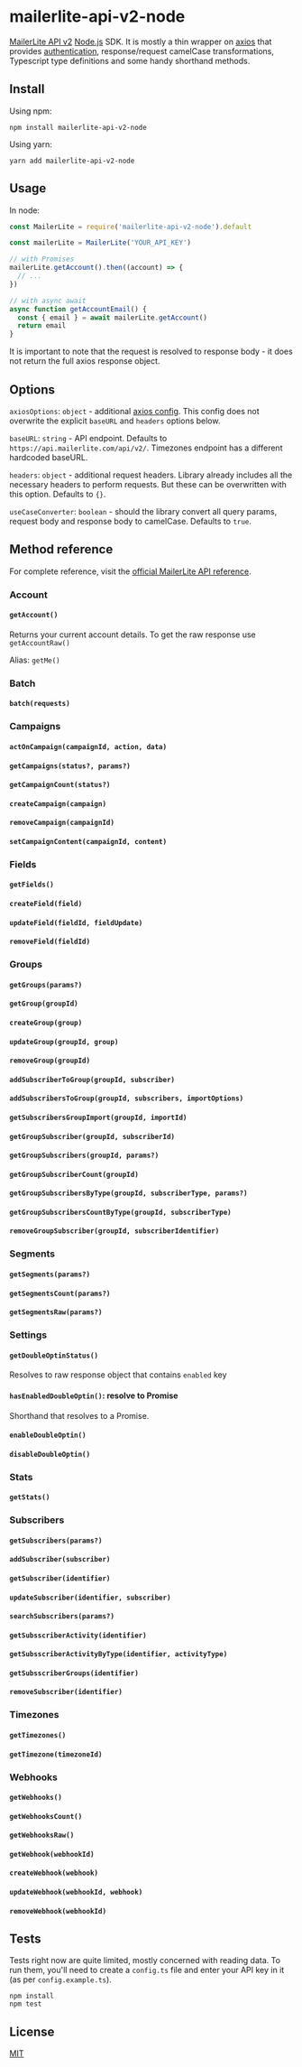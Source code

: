 # mailerlite-api-v2-node

[MailerLite API v2](https://developers.mailerlite.com/docs/getting-started-with-mailerlite-api) [Node.js](https://nodejs.org/en/) SDK. It is mostly a thin wrapper on [axios](https://github.com/axios/axios) that provides [authentication](https://developers.mailerlite.com/docs/authentication), response/request camelCase transformations, Typescript type definitions and some handy shorthand methods.


## Install

Using npm:

```
npm install mailerlite-api-v2-node
```

Using yarn:

```
yarn add mailerlite-api-v2-node
```


## Usage

In node:

```javascript
const MailerLite = require('mailerlite-api-v2-node').default

const mailerLite = MailerLite('YOUR_API_KEY')

// with Promises
mailerLite.getAccount().then((account) => {
  // ...
})

// with async await
async function getAccountEmail() {
  const { email } = await mailerLite.getAccount()
  return email
}
```

It is important to note that the request is resolved to response body - it does not return the full axios response object.


## Options

`axiosOptions`: `object` - additional [axios config](https://github.com/axios/axios#request-config). This config does not overwrite the explicit `baseURL` and `headers` options below.

`baseURL`: `string` - API endpoint. Defaults to `https://api.mailerlite.com/api/v2/`. Timezones endpoint has a different hardcoded baseURL.

`headers`: `object` - additional request headers. Library already includes all the necessary headers to perform requests. But these can be overwritten with this option. Defaults to `{}`.

`useCaseConverter`: `boolean` - should the library convert all query params, request body and response body to camelCase. Defaults to `true`.

## Method reference

For complete reference, visit the [official MailerLite API reference](https://developers.mailerlite.com/reference).


### Account


#### `getAccount()`

Returns your current account details. To get the raw response use `getAccountRaw()`

Alias: `getMe()`

### Batch

#### `batch(requests)`

### Campaigns

#### `actOnCampaign(campaignId, action, data)`

#### `getCampaigns(status?, params?)`

#### `getCampaignCount(status?)`

#### `createCampaign(campaign)`

#### `removeCampaign(campaignId)`

#### `setCampaignContent(campaignId, content)`

### Fields

#### `getFields()`

#### `createField(field)`

#### `updateField(fieldId, fieldUpdate)`

#### `removeField(fieldId)`

### Groups

#### `getGroups(params?)`

#### `getGroup(groupId)`

#### `createGroup(group)`

#### `updateGroup(groupId, group)`

#### `removeGroup(groupId)`

#### `addSubscriberToGroup(groupId, subscriber)`

#### `addSubscribersToGroup(groupId, subscribers, importOptions)`

#### `getSubscribersGroupImport(groupId, importId)`

#### `getGroupSubscriber(groupId, subscriberId)`

#### `getGroupSubscribers(groupId, params?)`

#### `getGroupSubscriberCount(groupId)`

#### `getGroupSubscribersByType(groupId, subscriberType, params?)`

#### `getGroupSubscribersCountByType(groupId, subscriberType)`

#### `removeGroupSubscriber(groupId, subscriberIdentifier)`

### Segments

#### `getSegments(params?)`

#### `getSegmentsCount(params?)`

#### `getSegmentsRaw(params?)`

### Settings

#### `getDoubleOptinStatus()`

Resolves to raw response object that contains `enabled` key

#### `hasEnabledDoubleOptin()`: resolve to Promise<boolean>

Shorthand that resolves to a Promise<boolean>.

#### `enableDoubleOptin()`

#### `disableDoubleOptin()`

### Stats

#### `getStats()`

### Subscribers

#### `getSubscribers(params?)`

#### `addSubscriber(subscriber)`

#### `getSubscriber(identifier)`

#### `updateSubscriber(identifier, subscriber)`

#### `searchSubscribers(params?)`

#### `getSubsscriberActivity(identifier)`

#### `getSubsscriberActivityByType(identifier, activityType)`

#### `getSubsscriberGroups(identifier)`

#### `removeSubscriber(identifier)`

### Timezones

#### `getTimezones()`

#### `getTimezone(timezoneId)`

### Webhooks

#### `getWebhooks()`

#### `getWebhooksCount()`

#### `getWebhooksRaw()`

#### `getWebhook(webhookId)`

#### `createWebhook(webhook)`

#### `updateWebhook(webhookId, webhook)`

#### `removeWebhook(webhookId)`


## Tests

Tests right now are quite limited, mostly concerned with reading data. To run them, you'll need to create a `config.ts` file and enter your API key in it (as per `config.example.ts`).

```
npm install
npm test
```

## License

[MIT](https://github.com/zygos/mailerlite-v2-node/blob/master/LICENSE)
